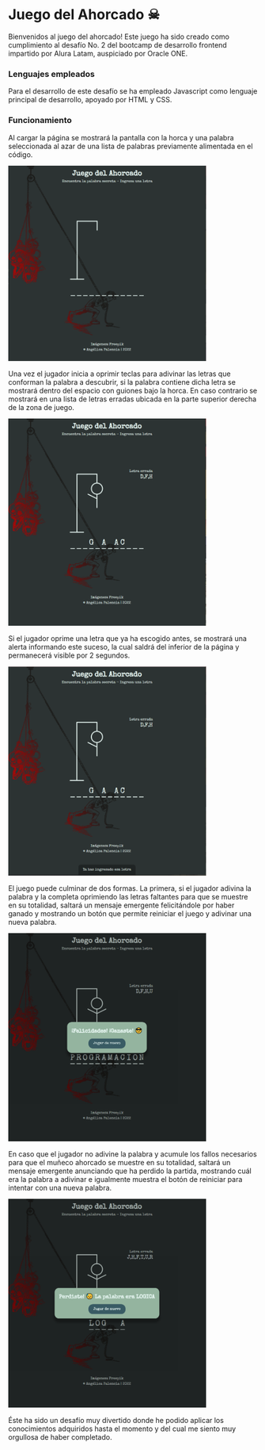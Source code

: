# Juego del Ahorcado ☠

Bienvenidos al juego del ahorcado! Este juego ha sido creado como cumplimiento al desafío No. 2 del bootcamp de desarrollo frontend impartido por Alura Latam, auspiciado por Oracle ONE.

### Lenguajes empleados
Para el desarrollo de este desafío se ha empleado Javascript como lenguaje principal de desarrollo, apoyado por HTML y CSS.

### Funcionamiento
Al cargar la página se mostrará la pantalla con la horca y una palabra seleccionada al azar de una lista de palabras previamente alimentada en el código.

<img src="assets/portada-ahorcado1.PNG" width="400">

Una vez el jugador inicia a oprimir teclas para adivinar las letras que conforman la palabra a descubrir, si la palabra contiene dicha letra se mostrará dentro del espacio con guiones bajo la horca. En caso contrario se mostrará en una lista de letras erradas ubicada en la parte superior derecha de la zona de juego.

<img src="assets/portada-ahorcado2.PNG" width="400">

Si el jugador oprime una letra que ya ha escogido antes, se mostrará una alerta informando este suceso, la cual saldrá del inferior de la página y permanecerá visible por 2 segundos.

<img src="assets/portada-ahorcado3.PNG" width="400">

El juego puede culminar de dos formas. La primera, si el jugador adivina la palabra y la completa oprimiendo las letras faltantes para que se muestre en su totalidad, saltará un mensaje emergente felicitándole por haber ganado y mostrando un botón que permite reiniciar el juego y adivinar una nueva palabra.

<img src="assets/portada-ahorcado4.PNG" width="400">

En caso que el jugador no adivine la palabra y acumule los fallos necesarios para que el muñeco ahorcado se muestre en su totalidad, saltará un mensaje emergente anunciando que ha perdido la partida, mostrando cuál era la palabra a adivinar e igualmente muestra el botón de reiniciar para intentar con una nueva palabra.

<img src="assets/portada-ahorcado5.PNG" width="400">

Éste ha sido un desafío muy divertido donde he podido aplicar los conocimientos adquiridos hasta el momento y del cual me siento muy orgullosa de haber completado.
